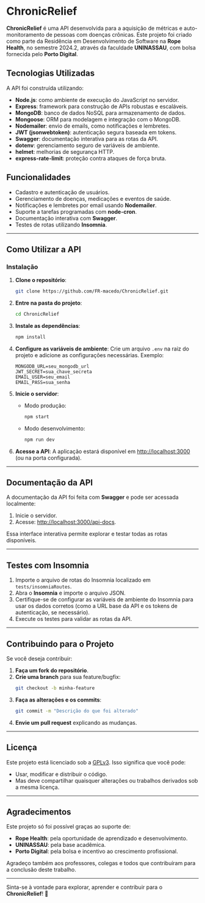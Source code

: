 # ChronicRelief

**ChronicRelief** é uma API desenvolvida para a aquisição de métricas e auto-monitoramento de pessoas com doenças crônicas. Este projeto foi criado como parte da Residência em Desenvolvimento de Software na **Rope Health**, no semestre 2024.2, através da faculdade **UNINASSAU**, com bolsa fornecida pelo **Porto Digital**.

## Tecnologias Utilizadas

A API foi construída utilizando:

- **Node.js**: como ambiente de execução do JavaScript no servidor.
- **Express**: framework para construção de APIs robustas e escaláveis.
- **MongoDB**: banco de dados NoSQL para armazenamento de dados.
- **Mongoose**: ORM para modelagem e integração com o MongoDB.
- **Nodemailer**: envio de emails, como notificações e lembretes.
- **JWT (jsonwebtoken)**: autenticação segura baseada em tokens.
- **Swagger**: documentação interativa para as rotas da API.
- **dotenv**: gerenciamento seguro de variáveis de ambiente.
- **helmet**: melhorias de segurança HTTP.
- **express-rate-limit**: proteção contra ataques de força bruta.

## Funcionalidades

- Cadastro e autenticação de usuários.
- Gerenciamento de doenças, medicações e eventos de saúde.
- Notificações e lembretes por email usando **Nodemailer**.
- Suporte a tarefas programadas com **node-cron**.
- Documentação interativa com **Swagger**.
- Testes de rotas utilizando **Insomnia**.

---

## Como Utilizar a API

### Instalação

1. **Clone o repositório**:
   ```bash
   git clone https://github.com/FR-macedo/ChronicRelief.git
   ```
2. **Entre na pasta do projeto**:
   ```bash
   cd ChronicRelief
   ```
3. **Instale as dependências**:
   ```bash
   npm install
   ```

4. **Configure as variáveis de ambiente**:
   Crie um arquivo `.env` na raiz do projeto e adicione as configurações necessárias. Exemplo:
   ```env
   MONGODB_URL=seu_mongodb_url
   JWT_SECRET=sua_chave_secreta
   EMAIL_USER=seu_email
   EMAIL_PASS=sua_senha
   ```

5. **Inicie o servidor**:
   - Modo produção:
     ```bash
     npm start
     ```
   - Modo desenvolvimento:
     ```bash
     npm run dev
     ```

6. **Acesse a API**:
   A aplicação estará disponível em [http://localhost:3000](http://localhost:3000) (ou na porta configurada).

---

## Documentação da API

A documentação da API foi feita com **Swagger** e pode ser acessada localmente:

1. Inicie o servidor.
2. Acesse: [http://localhost:3000/api-docs](http://localhost:3000/api-docs).

Essa interface interativa permite explorar e testar todas as rotas disponíveis.

---

## Testes com Insomnia

1. Importe o arquivo de rotas do Insomnia localizado em `tests/insomniaRoutes`.
2. Abra o **Insomnia** e importe o arquivo JSON.
3. Certifique-se de configurar as variáveis de ambiente do Insomnia para usar os dados corretos (como a URL base da API e os tokens de autenticação, se necessário).
4. Execute os testes para validar as rotas da API.

---

## Contribuindo para o Projeto

Se você deseja contribuir:

1. **Faça um fork do repositório**.
2. **Crie uma branch** para sua feature/bugfix:
   ```bash
   git checkout -b minha-feature
   ```
3. **Faça as alterações e os commits**:
   ```bash
   git commit -m "Descrição do que foi alterado"
   ```
4. **Envie um pull request** explicando as mudanças.

---

## Licença

Este projeto está licenciado sob a [GPLv3](https://www.gnu.org/licenses/gpl-3.0.html). Isso significa que você pode:

- Usar, modificar e distribuir o código.
- Mas deve compartilhar quaisquer alterações ou trabalhos derivados sob a mesma licença.

---

## Agradecimentos

Este projeto só foi possível graças ao suporte de:

- **Rope Health**: pela oportunidade de aprendizado e desenvolvimento.
- **UNINASSAU**: pela base acadêmica.
- **Porto Digital**: pela bolsa e incentivo ao crescimento profissional.

Agradeço também aos professores, colegas e todos que contribuíram para a conclusão deste trabalho.

---

Sinta-se à vontade para explorar, aprender e contribuir para o **ChronicRelief**! 🚀